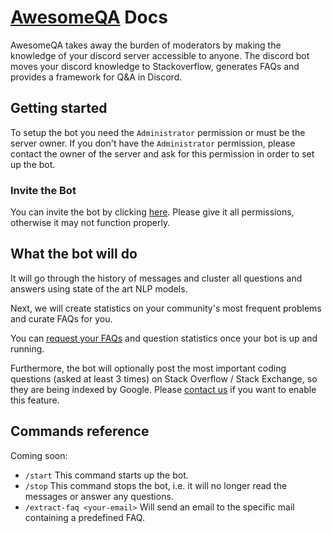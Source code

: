 # [AwesomeQA](https://awesomeqa.carrd.co/) Docs

AwesomeQA takes away the burden of moderators by making the knowledge of your discord server accessible to anyone.
The discord bot moves your discord knowledge to Stackoverflow, generates FAQs and provides a framework for Q&A in Discord.

## Getting started
To setup the bot you need the `Administrator` permission or must be the server owner. If you don't have the `Administrator` permission, please contact the owner of the server and ask for this permission in order to set up the bot.

### Invite the Bot
You can invite the bot by clicking [here](https://discord.com/oauth2/authorize?client_id=955744627481255976&permissions=2147551360&scope=bot). Please give it all permissions, otherwise it may not function properly. 

## What the bot will do
It will go through the history of messages and cluster all questions and answers using state of the art NLP models.

Next, we will create statistics on your community's most frequent problems and curate FAQs for you.

You can [request your FAQs](mailto:ko.abstreiter@gmail.com) and question statistics once your bot is up and running.

Furthermore, the bot will optionally post the most important coding questions (asked at least 3 times) on Stack Overflow / Stack Exchange, so they are being indexed by Google. Please [contact us](mailto:ko.abstreiter@gmail.com) if you want to enable this feature.

## Commands reference
Coming soon:
- `/start`
    This command starts up the bot.
- `/stop`
    This command stops the bot, i.e. it will no longer read the messages or answer any questions.
- `/extract-faq <your-email>`
    Will send an email to the specific mail containing a predefined FAQ.
